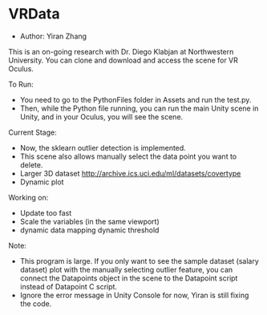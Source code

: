 # VRData
* Author: Yiran Zhang

This is an on-going research with Dr. Diego Klabjan at Northwestern University. You can clone and download and access the scene for VR Oculus. 


To Run:
* You need to go to the PythonFiles folder in Assets and run the test.py.
* Then, while the Python file running, you can run the main Unity scene in Unity, and in your Oculus, you will see the scene.


Current Stage:
* Now, the sklearn outlier detection is implemented.
* This scene also allows manually select the data point you want to delete.
* Larger 3D dataset http://archive.ics.uci.edu/ml/datasets/covertype
* Dynamic plot

Working on:
* Update too fast
* Scale the variables (in the same viewport)
* dynamic data mapping dynamic threshold


Note:
* This program is large. If you only want to see the sample dataset (salary dataset) plot with the manually selecting outlier feature, you can connect the Datapoints object in the scene to the Datapoint script instead of Datapoint C script. 
* Ignore the error message in Unity Console for now, Yiran is still fixing the code.
